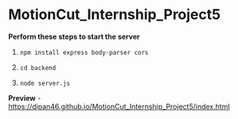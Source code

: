 # MotionCut_Internship_Project5

  **Perform these steps to start the server**

   1. `npm install express body-parser cors`
   
   2. `cd backend`
   
   3. `node server.js`

   **Preview** -  https://dipan46.github.io/MotionCut_Internship_Project5/index.html
